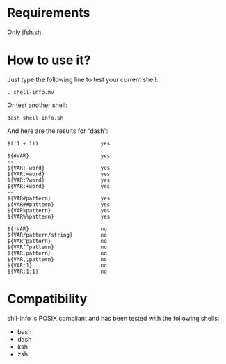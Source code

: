 # Requirements

Only [jfsh.sh](http://github.com/julien-f/jfsh).


# How to use it?

Just type the following line to test your current shell:

	. shell-info.mv

Or test another shell:

	dash shell-info.sh

And here are the results for “dash”:

	$((1 + 1))                    yes
	--
	${#VAR}                       yes
	--
	${VAR:-word}                  yes
	${VAR:=word}                  yes
	${VAR:?word}                  yes
	${VAR:+word}                  yes
	--
	${VAR#pattern}                yes
	${VAR##pattern}               yes
	${VAR%pattern}                yes
	${VAR%%pattern}               yes
	--
	${!VAR}                       no
	${VAR/pattern/string}         no
	${VAR^pattern}                no
	${VAR^^pattern}               no
	${VAR,pattern}                no
	${VAR,,pattern}               no
	${VAR:1}                      no
	${VAR:1:1}                    no

# Compatibility

shll-info is POSIX compliant and has been tested with the following shells:

- bash
- dash
- ksh
- zsh
